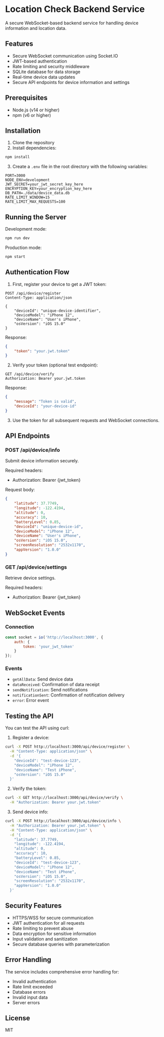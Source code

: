 # Location Check Backend Service

A secure WebSocket-based backend service for handling device information and location data.

## Features

- Secure WebSocket communication using Socket.IO
- JWT-based authentication
- Rate limiting and security middleware
- SQLite database for data storage
- Real-time device data updates
- Secure API endpoints for device information and settings

## Prerequisites

- Node.js (v14 or higher)
- npm (v6 or higher)

## Installation

1. Clone the repository
2. Install dependencies:
```bash
npm install
```
3. Create a `.env` file in the root directory with the following variables:
```
PORT=3000
NODE_ENV=development
JWT_SECRET=your_jwt_secret_key_here
ENCRYPTION_KEY=your_encryption_key_here
DB_PATH=./data/device_data.db
RATE_LIMIT_WINDOW=15
RATE_LIMIT_MAX_REQUESTS=100
```

## Running the Server

Development mode:
```bash
npm run dev
```

Production mode:
```bash
npm start
```

## Authentication Flow

1. First, register your device to get a JWT token:

```http
POST /api/device/register
Content-Type: application/json

{
    "deviceId": "unique-device-identifier",
    "deviceModel": "iPhone 12",
    "deviceName": "User's iPhone",
    "osVersion": "iOS 15.0"
}
```

Response:
```json
{
    "token": "your.jwt.token"
}
```

2. Verify your token (optional test endpoint):
```http
GET /api/device/verify
Authorization: Bearer your.jwt.token
```

Response:
```json
{
    "message": "Token is valid",
    "deviceId": "your-device-id"
}
```

3. Use the token for all subsequent requests and WebSocket connections.

## API Endpoints

### POST /api/device/info
Submit device information securely.

Required headers:
- Authorization: Bearer {jwt_token}

Request body:
```json
{
    "latitude": 37.7749,
    "longitude": -122.4194,
    "altitude": 0,
    "accuracy": 10,
    "batteryLevel": 0.85,
    "deviceId": "unique-device-id",
    "deviceModel": "iPhone 12",
    "deviceName": "User's iPhone",
    "osVersion": "iOS 15.0",
    "screenResolution": "2532x1170",
    "appVersion": "1.0.0"
}
```

### GET /api/device/settings
Retrieve device settings.

Required headers:
- Authorization: Bearer {jwt_token}

## WebSocket Events

### Connection
```javascript
const socket = io('http://localhost:3000', {
    auth: {
        token: 'your_jwt_token'
    }
});
```

### Events
- `getAllData`: Send device data
- `dataReceived`: Confirmation of data receipt
- `sendNotification`: Send notifications
- `notificationSent`: Confirmation of notification delivery
- `error`: Error event

## Testing the API

You can test the API using curl:

1. Register a device:
```bash
curl -X POST http://localhost:3000/api/device/register \
  -H "Content-Type: application/json" \
  -d '{
    "deviceId": "test-device-123",
    "deviceModel": "iPhone 12",
    "deviceName": "Test iPhone",
    "osVersion": "iOS 15.0"
  }'
```

2. Verify the token:
```bash
curl -X GET http://localhost:3000/api/device/verify \
  -H "Authorization: Bearer your.jwt.token"
```

3. Send device info:
```bash
curl -X POST http://localhost:3000/api/device/info \
  -H "Authorization: Bearer your.jwt.token" \
  -H "Content-Type: application/json" \
  -d '{
    "latitude": 37.7749,
    "longitude": -122.4194,
    "altitude": 0,
    "accuracy": 10,
    "batteryLevel": 0.85,
    "deviceId": "test-device-123",
    "deviceModel": "iPhone 12",
    "deviceName": "Test iPhone",
    "osVersion": "iOS 15.0",
    "screenResolution": "2532x1170",
    "appVersion": "1.0.0"
  }'
```

## Security Features

- HTTPS/WSS for secure communication
- JWT authentication for all requests
- Rate limiting to prevent abuse
- Data encryption for sensitive information
- Input validation and sanitization
- Secure database queries with parameterization

## Error Handling

The service includes comprehensive error handling for:
- Invalid authentication
- Rate limit exceeded
- Database errors
- Invalid input data
- Server errors

## License

MIT
